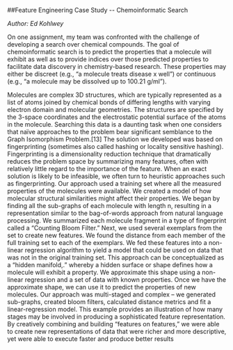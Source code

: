 ##Feature Engineering Case Study -- Chemoinformatic Search

*Author: Ed Kohlwey*

On one assignment, my team was confronted with the challenge of developing a search over chemical compounds. The goal of chemoinformatic search is to predict the properties that a molecule will exhibit as well as to provide indices over those predicted properties to facilitate data discovery in chemistry-based research. These properties may either be discreet (e.g., “a molecule treats disease x well”) or continuous (e.g., “a molecule may be dissolved up to 100.21 g/ml”).

Molecules are complex 3D structures, which are typically represented as a list of atoms joined by chemical bonds of differing lengths with varying electron domain and molecular geometries. The structures are specified by the 3-space coordinates and the electrostatic potential surface of the atoms in the molecule. Searching this data is a daunting task when one considers that naïve approaches to the problem bear significant semblance to the Graph Isomorphism Problem.[13]
The solution we developed was based on fingerprinting (sometimes also called hashing or locality sensitive hashing). Fingerprinting is a dimensionality reduction technique that dramatically reduces the problem space by summarizing many features, often with relatively little regard to the importance of the feature. When an exact solution is likely to be infeasible, we often turn to heuristic approaches such as fingerprinting.
Our approach used a training set where all the measured properties of the molecules were available. We created a model of how molecular structural similarities might affect their properties. We began by finding all the sub-graphs of each molecule with length n, resulting in a representation similar to the bag-of-words approach from natural language processing. We summarized each molecule fragment in a type of fingerprint called a “Counting Bloom Filter.”
Next, we used several exemplars from the set to create new features. We found the distance from each member of the full training set to each of the exemplars. We fed these features into a non-linear regression algorithm to yield a model that could be used on data that was not in the original training set. This approach can be conceptualized as a “hidden manifold,.” whereby a hidden surface or shape defines how a molecule will exhibit a property. We approximate this shape using a non-linear regression and a set of data with known properties. Once we have the approximate shape, we can use it to predict the properties of new molecules. 
Our approach was multi-staged and complex – we generated sub-graphs, created bloom filters, calculated distance metrics and fit a linear-regression model. This example provides an illustration of how many stages may be involved in producing a sophisticated feature representation. By creatively combining and building “features on features,” we were able to create new representations of data that were richer and more descriptive, yet were able to execute faster and produce better results

